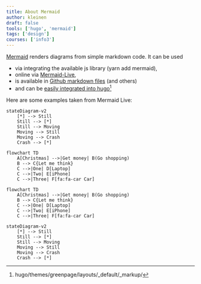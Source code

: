 ```yaml
---
title: About Mermaid
author: kleinen
draft: false
tools: ['hugo', 'mermaid']
tags: ['design']
courses: ['info3']
---
```

[Mermaid](https://mermaid.js.org/) renders diagrams from simple markdown code. It can be used
- via integrating the available js library (yarn add mermaid),
- online via [Mermaid-Live](https://mermaid.live/),
- is available in [Github markdown files](https://docs.github.com/en/get-started/writing-on-github/working-with-advanced-formatting/creating-diagrams) (and others)
- and can be [easily integrated into hugo](https://gohugo.io/content-management/diagrams/#mermaid-diagrams)[^1]

Here are some examples taken from Mermaid Live:



```mermaid
stateDiagram-v2
    [*] --> Still
    Still --> [*]
    Still --> Moving
    Moving --> Still
    Moving --> Crash
    Crash --> [*]
```

    flowchart TD
        A[Christmas] -->|Get money| B(Go shopping)
        B --> C{Let me think}
        C -->|One| D[Laptop]
        C -->|Two| E[iPhone]
        C -->|Three| F[fa:fa-car Car]

```mermaid
flowchart TD
    A[Christmas] -->|Get money| B(Go shopping)
    B --> C{Let me think}
    C -->|One| D[Laptop]
    C -->|Two| E[iPhone]
    C -->|Three| F[fa:fa-car Car]
```

```mermaid
stateDiagram-v2
    [*] --> Still
    Still --> [*]
    Still --> Moving
    Moving --> Still
    Moving --> Crash
    Crash --> [*]
  ```
[^1]: hugo/themes/greenpage/layouts/_default/_markup/
